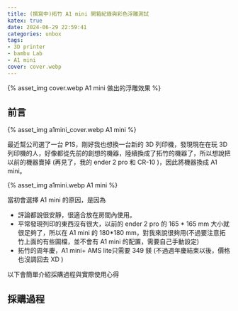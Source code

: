 ```yaml
---
title: (撰寫中)拓竹 A1 mini 開箱紀錄與彩色浮雕測試
katex: true
date: 2024-06-29 22:59:41
categories: unbox
tags:
- 3D printer
- bambu Lab
- A1 mini 
cover: cover.webp
---
```


{% asset_img  cover.webp A1 mini 做出的浮雕效果 %}

## 前言

{% asset_img  a1mini_cover.webp A1 mini %}


最近幫公司選了一台 P1S，剛好我也想換一台新的 3D 列印機，發現現在在玩 3D 列印機的人，好像都從先前的創想的機器，陸續換成了拓竹的機器了，所以想說把以前的機器賣掉 (再見了，我的 ender 2 pro 和 CR-10 )，因此將機器換成 A1 mini。

{% asset_img  a1mini.webp A1 mini %}

當初會選擇 A1 mini 的原因，是因為

- 評論都說很安靜，很適合放在房間內使用。
- 平常發現列印的東西沒有很大，以前的 ender 2 pro 的 165 * 165 mm 大小就很足夠了，所以在 A1 mini 的 180*180 mm，對我來說很夠用(不過要注意拓竹上面的有些圖檔，並不會有 A1 mini 的配置，需要自己手動設定)
- 拓竹的周年慶，A1 mini+ AMS lite只需要 349 鎂 (不過週年慶結束以後，價格也沒調回去 XD )

以下會簡單介紹採購過程與實際使用心得

## 採購過程

